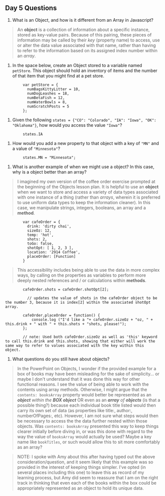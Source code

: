 ## Day 5 Questions

1. What is an Object, and how is it different from an Array in Javascript?

> An **object** is a collection of information about a specific instance, stored as key-value pairs. Because of this pairing, these pieces of information may be called by their *key* (property name) to access, use or alter the data value associated with that name, rather than having to refer to the information based on its assigned index number within an *array*.

1. In the space below, create an Object stored to a variable named `petStore`.  This object should hold an inventory of items and the number of that item that you might find at a pet store.

```
        var petStore = {
          numBagsKittyLitter = 10,
          numDogLeashes = 18,
          numBetaFish = 12,
          numWaterBowls = 8,
          numScratchPosts = 5
        };
```

1. Given the following `states = {"CO": "Colorado", "IA": "Iowa", "OK": "Oklahoma"}`, how would you access the value `"Iowa"`?

```
        states.IA
```

1. How would you add a new property to that object with a key of `"MN"` and a value of `"Minnesota"`?

```
        states.MN = "Minnesota";
```

1. What is another example of when we might use a object?  In this case, why is a object better than an array?

> I imagined my own version of the coffee order exercise prompted at the beginning of the Objects lesson plan.
It is helpful to use an **object** when we want to store and access a variety of data types associated with one instance of a thing (rather than *arrays*, wherein it is preferred to use uniform data types to keep the information cleaner). In this case, we manipulate strings, integers, booleans, an array and a **method**.
```
        var cafeOrder = {
          drink: 'dirty chai',
          sizeOz: 12,
          temp: 'hot',
          shots: 2,
          toGo: false,
          shotOpt: [ 1, 2, 3 ],
          location: '2914 Coffee',
          placeOrder: [Function]
        }
```
> This accessibility includes being able to use the data in more complex ways, by calling on the properties as variables to perform more deeply nested references and / or calculations within **methods**.

```
        cafeOrder.shots = cafeOrder.shotOpt[2];

          // updates the value of shots in the cafeOrder object to be the number 3, because it is index[2] within the associated shotOpt array.

        cafeOrder.placeOrder = function() {
            console.log ("I'd like a "+ cafeOrder.sizeOz + "oz, " + this.drink + " with " + this.shots + "shots, please!");
        };

        // note: Used both cafeOrder.sizeOz as well as 'this' keyword to call this.drink and this.shots, showing that either will work the same way to refer to values associated with the key within this object.
```

1. What questions do you still have about objects?

> In the PowerPoint on Objects, I wonder if the provided example for a box of books may have been misleading for the sake of simplicity... or maybe I don't understand that it was done this way for other functional reasons.
I see the value of being able to work with the contents using array methods. Otherwise, I might argue that the `contents: booksArray` property would better be represented as an ***object*** *within the* ***BOX object*** OR even as an ***array*** *of* ***objects*** (is that a possible thing?) because each individual book title listed would then carry its own set of data (as properties like title:, author:,  numberOfPages:, etc). However, I am not sure what steps would then be necessary to access the the data further nested within those objects.
Was `contents: booksArray` presented this way to keep things clearer initially before diving in, or was this done with regard to the way the value of `booksArray` would actually be used? Maybe a key name like `bookTitles`, or such would allow this to sit more comfortably as an array?

> NOTE: I spoke with Amy about this after having typed out the above consideration/question, and it seem likely that this example was so provided in the interest of keeping things simpler. I've opted (in several places including this one) to leave this as record of my learning process, but Amy did seem to reassure that I am on the right track in thinking that even each of the books within the box could be appropriately represented as an object to hold its unique data.
